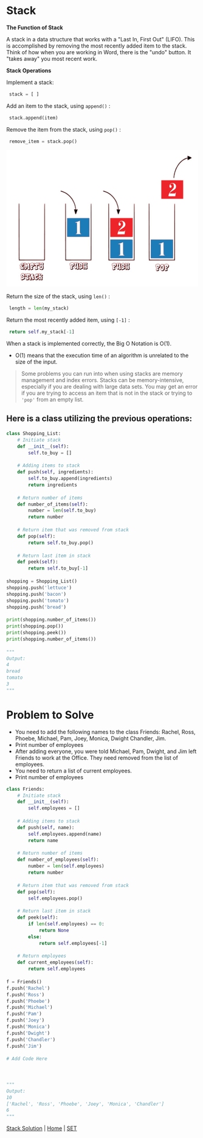 # **Stack**


**The Function of Stack**

A stack in a data structure that works with a "Last In, First Out" (LIFO). This is accomplished by removing the most recently added item to the stack. Think of how when you are working in Word, there is the "undo" button. It "takes away" you most recent work. 



**Stack Operations**


Implement a stack:
```python
 stack = [ ]
 ```

Add an item to the stack, using `append()` :
```python
 stack.append(item)
 ```

Remove the item from the stack, using `pop()` :
```python
 remove_item = stack.pop()
 ```

![Stack](https://github.com/Dynara/cse212_tutorial_project/blob/ef7739d0986b2bde2646447b9130fa3171debfec/STACK/Stack-img.jpg)

Return the size of the stack, using `len()` :
```python
 length = len(my_stack)
 ```

Return the most recently added item, using `[-1]` :
```python
 return self.my_stack[-1]
 ```

When a stack is implemented correctly, the Big O Notation is O(1). 
- O(1) means that the execution time of an algorithm is unrelated to the size of the input.
 
> Some problems you can run into when using stacks are memory management and index errors. Stacks can be memory-intensive, especially if you are dealing with large data sets. You may get an error if you are trying to access an item that is not in the stack or trying to `'pop'` from an empty list.

## Here is a class utilizing the previous operations: ##
```python
class Shopping_List:
    # Initiate stack
    def __init__(self):
        self.to_buy = []

    # Adding items to stack
    def push(self, ingredients):
        self.to_buy.append(ingredients)
        return ingredients
    
    # Return number of items
    def number_of_items(self):
        number = len(self.to_buy)
        return number

    # Return item that was removed from stack
    def pop(self):
        return self.to_buy.pop()
    
    # Return last item in stack
    def peek(self):
        return self.to_buy[-1]
    
shopping = Shopping_List()
shopping.push('lettuce')
shopping.push('bacon')
shopping.push('tomato')
shopping.push('bread')

print(shopping.number_of_items())  
print(shopping.pop())
print(shopping.peek())
print(shopping.number_of_items())

"""
Output:
4
bread
tomato
3
"""
```

**Problem to Solve** 
=
- You need to add the following names to the class Friends: Rachel, Ross, Phoebe, Michael, Pam, Joey, Monica, Dwight Chandler, Jim.
- Print number of employees
- After adding everyone, you were told Michael, Pam, Dwight, and Jim left Friends to work at the Office. They need removed from the list of employees. 
- You need to return a list of current employees.
- Print number of employees

```python
class Friends:
    # Initiate stack
    def __init__(self):
        self.employees = []

    # Adding items to stack
    def push(self, name):
        self.employees.append(name)
        return name
    
    # Return number of items
    def number_of_employees(self):
        number = len(self.employees)
        return number

    # Return item that was removed from stack
    def pop(self):
        self.employees.pop()
    
    # Return last item in stack
    def peek(self):
        if len(self.employees) == 0:
            return None
        else:
            return self.employees[-1]
    
    # Return employees
    def current_employees(self):
        return self.employees

f = Friends()
f.push('Rachel')
f.push('Ross')
f.push('Phoebe')
f.push('Michael')
f.push('Pam')
f.push('Joey')
f.push('Monica')
f.push('Dwight')
f.push('Chandler')
f.push('Jim')

# Add Code Here



"""
Output:
10
['Rachel', 'Ross', 'Phoebe', 'Joey', 'Monica', 'Chandler']
6
"""
```


[Stack Solution](https://github.com/Dynara/cse212_tutorial_project/blob/ef7739d0986b2bde2646447b9130fa3171debfec/STACK/stack_problem_SOLVED.py) | [Home](https://github.com/Dynara/cse212_tutorial_project/blob/ef7739d0986b2bde2646447b9130fa3171debfec/README.md) | [SET](SET/SET.md) 
